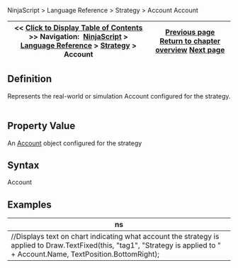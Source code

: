 ﻿
NinjaScript \> Language Reference \> Strategy \> Account
Account

| \<\< [Click to Display Table of Contents](strategy_account.md) \>\> **Navigation:**     [NinjaScript](ninjascript-1.md) \> [Language Reference](language_reference_wip-1.md) \> [Strategy](strategy-1.md) \> Account | [Previous page](strategy-1.md) [Return to chapter overview](strategy-1.md) [Next page](addchartindicator-1.md) |
| --- | --- |

## Definition
Represents the real\-world or simulation Account configured for the strategy.
 
## Property Value
An [Account](account_class-1.md) object configured for the strategy
## 
## Syntax
Account
## 
## Examples
| ns |
| --- |
| //Displays text on chart indicating what account the strategy is applied to Draw.TextFixed(this, "tag1", "Strategy is applied to " \+ Account.Name, TextPosition.BottomRight); |

